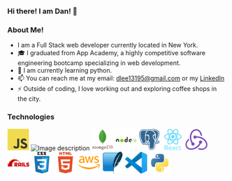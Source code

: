 ### Hi there! I am Dan! 👋



### About Me!
- I am a Full Stack web developer currently located in New York.
- 🎓 I graduated from App Academy, a highly competitive software engineering bootcamp specializing in web development.
- 🌱 I am currently learning python.
- 📫 You can reach me at my email: dlee13195@gmail.com or my [LinkedIn](https://www.linkedin.com/in/daniel-lee-231a57262) 
- ⚡ Outside of coding, I love working out and exploring coffee shops in the city.

### Technologies
<div align="left">
  <img src="https://github.com/devicons/devicon/blob/master/icons/javascript/javascript-original.svg" alt="Image description" width="50" height="50">
  <img src="https://github.com/dlee131/dlee131/assets/117231532/d5526d28-b845-4a78-9a29-d5d54543bcb1" alt="Image description" width="50" height="50">
  <img src="https://github.com/devicons/devicon/blob/master/icons/mongodb/mongodb-original-wordmark.svg" alt="Image description" width="50" height="50">
  <img src="https://github.com/devicons/devicon/blob/master/icons/nodejs/nodejs-original-wordmark.svg" alt="Image description" width="50" height="50">
  <img src="https://github.com/devicons/devicon/blob/master/icons/postgresql/postgresql-plain.svg" alt="Image description" width="50" height="50">
  <img src="https://github.com/devicons/devicon/blob/master/icons/react/react-original-wordmark.svg" alt="Image description" width="50" height="50">
  <img src="https://github.com/devicons/devicon/blob/master/icons/redux/redux-original.svg" alt="Image description" width="50" height="50">
  <br>
  <img src="https://github.com/devicons/devicon/blob/master/icons/rails/rails-plain-wordmark.svg" alt="Image description" width="50" height="50">
  <img src="https://github.com/devicons/devicon/blob/master/icons/css3/css3-original-wordmark.svg" alt="Image description" width="50" height="50">
  <img src="https://github.com/devicons/devicon/blob/master/icons/html5/html5-plain-wordmark.svg" alt="Image description" width="50" height="50">
  <img src="https://github.com/devicons/devicon/blob/master/icons/amazonwebservices/amazonwebservices-plain-wordmark.svg" alt="Image description" width="50" height="50">
  <img src="https://github.com/devicons/devicon/blob/master/icons/sqlite/sqlite-original.svg" alt="Image description" width="50" height="50">
  <img src="https://github.com/devicons/devicon/blob/master/icons/vscode/vscode-original.svg" alt="Image description" width="50" height="50">
  <img src="https://github.com/devicons/devicon/blob/master/icons/python/python-original.svg" alt="Image description" width="50" height="50">
</div>



